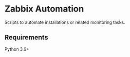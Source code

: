 # Zabbix Automation

Scripts to automate installations or related monitoring tasks. 

## Requirements
Python 3.6+
